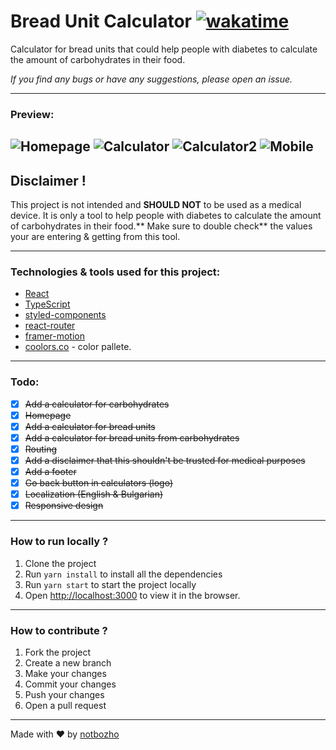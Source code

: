 # Bread Unit Calculator [![wakatime](https://wakatime.com/badge/user/d7b1cfc2-9b38-407f-ae0e-34a88f03ff8e/project/1fca0f1c-9dda-4d57-9159-6ad395129d4b.svg?style=for-the-badge)](https://wakatime.com/badge/user/d7b1cfc2-9b38-407f-ae0e-34a88f03ff8e/project/1fca0f1c-9dda-4d57-9159-6ad395129d4b?style=for-the-badge)
Calculator for bread units that could help people with diabetes to calculate the amount of carbohydrates in their food.

_If you find any bugs or have any suggestions, please open an issue._

---

### Preview:

![Homepage](https://i.imgur.com/DJj7LJN.png)
![Calculator](https://i.imgur.com/JqJmYHq.png)
![Calculator2](https://i.imgur.com/XzvDCXX.png)
![Mobile](https://i.imgur.com/tf0mnpI.png)
---

## Disclaimer !

This project is not intended and **SHOULD NOT** to be used as a medical device. It is only a tool to help people with diabetes to calculate the amount of carbohydrates in their food.** Make sure to double check** the values your are entering & getting from this tool.

---

### Technologies & tools used for this project:

- [React](https://reactjs.org/)
- [TypeScript](https://www.typescriptlang.org/)
- [styled-components](https://styled-components.com/)
- [react-router](https://reactrouter.com/)
- [framer-motion](https://www.framer.com/motion/)
- [coolors.co](https://coolors.co/palette/f8f9fa-e9ecef-dee2e6-ced4da-a4adb6-6c757d-4a5159-2e3338-121517) - color pallete.

---

### Todo:

- [x] ~~Add a calculator for carbohydrates~~
- [x] ~~Homepage~~
- [x] ~~Add a calculator for bread units~~
- [x] ~~Add a calculator for bread units from carbohydrates~~
- [x] ~~Routing~~
- [x] ~~Add a disclaimer that this shouldn't be trusted for medical purposes~~
- [x] ~~Add a footer~~
- [x] ~~Go back button in calculators (logo)~~
- [x] ~~Localization (English & Bulgarian)~~
- [x] ~~Responsive design~~

---

### How to run locally ?

1. Clone the project
2. Run `yarn install` to install all the dependencies
3. Run `yarn start` to start the project locally
4. Open [http://localhost:3000](http://localhost:3000) to view it in the browser.

---

### How to contribute ?

1. Fork the project
2. Create a new branch
3. Make your changes
4. Commit your changes
5. Push your changes
6. Open a pull request

---

Made with ❤️ by [notbozho](https://github.com/notbozho)
